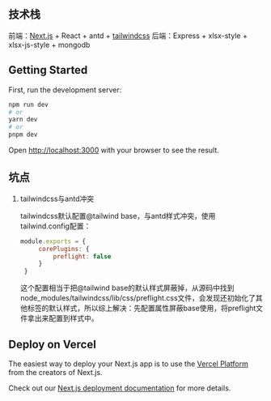 ## 技术栈
前端：[Next.js](https://nextjs.org/) + React + antd + [tailwindcss](https://www.tailwindcss.cn/docs/preflight)
后端：Express + xlsx-style + xlsx-js-style + mongodb

## Getting Started

First, run the development server:

```bash
npm run dev
# or
yarn dev
# or
pnpm dev
```

Open [http://localhost:3000](http://localhost:3000) with your browser to see the result.

## 坑点
1. tailwindcss与antd冲突
   
   tailwindcss默认配置@tailwind base，与antd样式冲突，使用tailwind.config配置：
   ```javascript
   module.exports = {
        corePlugins: {
            preflight: false
        }
    }
   ```
   这个配置相当于把@tailwind base的默认样式屏蔽掉，从源码中找到node_modules/tailwindcss/lib/css/preflight.css文件，会发现还初始化了其他标签的默认样式，所以综上解决：先配置属性屏蔽base使用，将preflight文件拿出来配置到样式中。

## Deploy on Vercel

The easiest way to deploy your Next.js app is to use the [Vercel Platform](https://vercel.com/new?utm_medium=default-template&filter=next.js&utm_source=create-next-app&utm_campaign=create-next-app-readme) from the creators of Next.js.

Check out our [Next.js deployment documentation](https://nextjs.org/docs/deployment) for more details.
